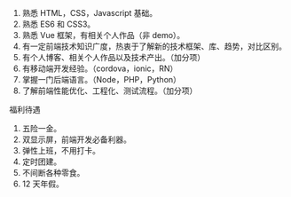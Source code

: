 1. 熟悉 HTML，CSS，Javascript 基础。
2. 熟悉 ES6 和 CSS3。
3. 熟悉 Vue 框架，有相关个人作品（非 demo）。
4. 有一定前端技术知识广度，热衷于了解新的技术框架、库、趋势，对比区别。
5. 有个人博客、相关个人作品以及技术产出。（加分项）
6. 有移动端开发经验。（cordova，ionic，RN）
7. 掌握一门后端语言。（Node，PHP，Python）
8. 了解前端性能优化、工程化、测试流程。（加分项）





福利待遇

1. 五险一金。
2. 双显示屏，前端开发必备利器。
3. 弹性上班，不用打卡。
4. 定时团建。
5. 不间断各种零食。
6. 12 天年假。